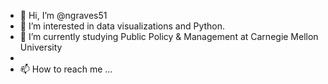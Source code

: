 - 👋 Hi, I’m @ngraves51
- 👀 I’m interested in data visualizations and Python. 
- 🌱 I’m currently studying Public Policy & Management at Carnegie Mellon University
- 
- 📫 How to reach me ...

<!---
ngraves51/ngraves51 is a ✨ special ✨ repository because its `README.md` (this file) appears on your GitHub profile.
You can click the Preview link to take a look at your changes.
--->
